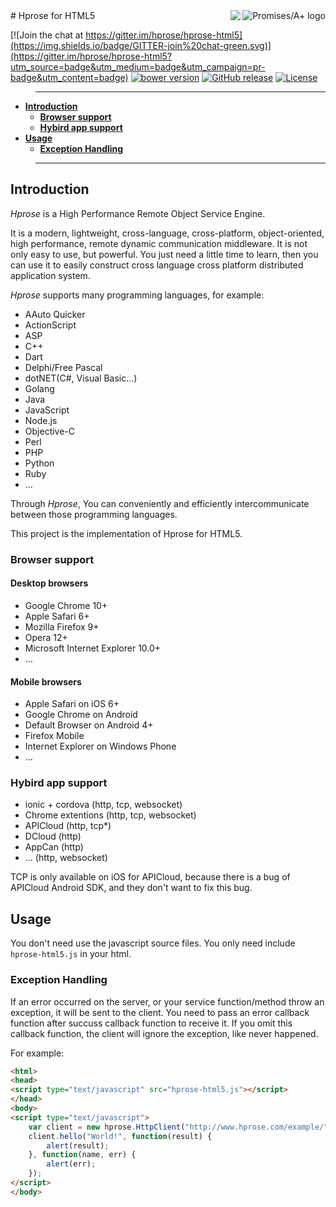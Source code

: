 <a href="https://promisesaplus.com/">
    <img src="https://promisesaplus.com/assets/logo-small.png" alt="Promises/A+ logo"
         title="Promises/A+ 1.1 compliant" align="right" />
</a>
<a href="http://hprose.com/">
<img align="right" src="http://hprose.com/favicon-96x96.png" />
</a>
# Hprose for HTML5

[![Join the chat at https://gitter.im/hprose/hprose-html5](https://img.shields.io/badge/GITTER-join%20chat-green.svg)](https://gitter.im/hprose/hprose-html5?utm_source=badge&utm_medium=badge&utm_campaign=pr-badge&utm_content=badge)
[![bower version](https://img.shields.io/bower/v/hprose-html5.svg)](http://bower.io/search/?q=hprose-html5)
[![GitHub release](https://img.shields.io/github/release/hprose/hprose-html5.svg)](https://github.com/hprose/hprose-html5/releases)
[![License](https://img.shields.io/github/license/hprose/hprose-html5.svg)](http://opensource.org/licenses/MIT)

>---
- **[Introduction](#introduction)**
    - **[Browser support](#browser-support)**
    - **[Hybird app support](#hybird-app-support)**
- **[Usage](#usage)**
    - **[Exception Handling](#exception-handling)**

>---

## Introduction

*Hprose* is a High Performance Remote Object Service Engine.

It is a modern, lightweight, cross-language, cross-platform, object-oriented, high performance, remote dynamic communication middleware. It is not only easy to use, but powerful. You just need a little time to learn, then you can use it to easily construct cross language cross platform distributed application system.

*Hprose* supports many programming languages, for example:

* AAuto Quicker
* ActionScript
* ASP
* C++
* Dart
* Delphi/Free Pascal
* dotNET(C#, Visual Basic...)
* Golang
* Java
* JavaScript
* Node.js
* Objective-C
* Perl
* PHP
* Python
* Ruby
* ...

Through *Hprose*, You can conveniently and efficiently intercommunicate between those programming languages.

This project is the implementation of Hprose for HTML5.

### Browser support

#### Desktop browsers

* Google Chrome 10+
* Apple Safari 6+
* Mozilla Firefox 9+
* Opera 12+
* Microsoft Internet Explorer 10.0+
* ...

#### Mobile browsers

* Apple Safari on iOS 6+
* Google Chrome on Android
* Default Browser on Android 4+
* Firefox Mobile
* Internet Explorer on Windows Phone
* ...

### Hybird app support

* ionic + cordova (http, tcp, websocket)
* Chrome extentions (http, tcp, websocket)
* APICloud (http, tcp*)
* DCloud (http)
* AppCan (http)
* ... (http, websocket)

TCP is only available on iOS for APICloud, because there is a bug of APICloud Android SDK, and they don't want to fix this bug.

## Usage

You don't need use the javascript source files. You only need include `hprose-html5.js` in your html.

### Exception Handling

If an error occurred on the server, or your service function/method throw an exception, it will be sent to the client. You need to pass an error callback function after succuss callback function to receive it. If you omit this callback function, the client will ignore the exception, like never happened.

For example:

```html
<html>
<head>
<script type="text/javascript" src="hprose-html5.js"></script>
</head>
<body>
<script type="text/javascript">
    var client = new hprose.HttpClient("http://www.hprose.com/example/", ["hello"]);
    client.hello("World!", function(result) {
        alert(result);
    }, function(name, err) {
        alert(err);
    });
</script>
</body>
```
